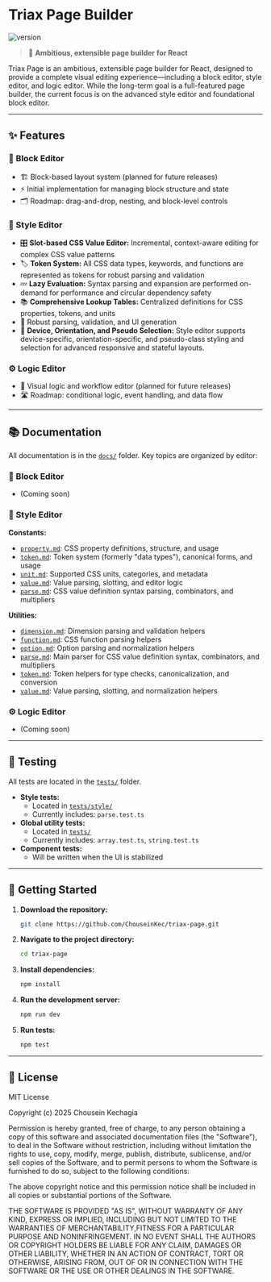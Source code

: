 # Triax Page Builder

![version](https://img.shields.io/badge/version-0.2.0-blue)

> 🚀 **Ambitious, extensible page builder for React**

Triax Page is an ambitious, extensible page builder for React, designed to provide a complete visual editing experience—including a block editor, style editor, and logic editor. While the long-term goal is a full-featured page builder, the current focus is on the advanced style editor and foundational block editor.

---

## ✨ Features

### 🧩 Block Editor

- 🏗️ Block-based layout system (planned for future releases)
- ⚡ Initial implementation for managing block structure and state
- 🗂️ Roadmap: drag-and-drop, nesting, and block-level controls

### 🎨 Style Editor

- 🎛️ **Slot-based CSS Value Editor:** Incremental, context-aware editing for complex CSS value patterns
- 🏷️ **Token System:** All CSS data types, keywords, and functions are represented as tokens for robust parsing and validation
- 💤 **Lazy Evaluation:** Syntax parsing and expansion are performed on-demand for performance and circular dependency safety
- 📚 **Comprehensive Lookup Tables:** Centralized definitions for CSS properties, tokens, and units
- 🧪 Robust parsing, validation, and UI generation
- 📱 **Device, Orientation, and Pseudo Selection:** Style editor supports device-specific, orientation-specific, and pseudo-class styling and selection for advanced responsive and stateful layouts.

### ⚙️ Logic Editor

- 🧠 Visual logic and workflow editor (planned for future releases)
- 🛣️ Roadmap: conditional logic, event handling, and data flow

---

## 📚 Documentation

All documentation is in the [`docs/`](docs/) folder. Key topics are organized by editor:

### 🧩 Block Editor

- (Coming soon)

### 🎨 Style Editor

**Constants:**
- [`property.md`](docs/style/constants/property.md): CSS property definitions, structure, and usage
- [`token.md`](docs/style/constants/token.md): Token system (formerly "data types"), canonical forms, and usage
- [`unit.md`](docs/style/constants/unit.md): Supported CSS units, categories, and metadata
- [`value.md`](docs/style/constants/value.md): Value parsing, slotting, and editor logic
- [`parse.md`](docs/style/constants/parse.md): CSS value definition syntax parsing, combinators, and multipliers

**Utilities:**
- [`dimension.md`](docs/style/utilities/dimension.md): Dimension parsing and validation helpers
- [`function.md`](docs/style/utilities/function.md): CSS function parsing helpers
- [`option.md`](docs/style/utilities/option.md): Option parsing and normalization helpers
- [`parse.md`](docs/style/utilities/parse.md): Main parser for CSS value definition syntax, combinators, and multipliers
- [`token.md`](docs/style/utilities/token.md): Token helpers for type checks, canonicalization, and conversion
- [`value.md`](docs/style/utilities/value.md): Value parsing, slotting, and normalization helpers

### ⚙️ Logic Editor

- (Coming soon)

---

## 🧪 Testing

All tests are located in the [`tests/`](tests/) folder.

- **Style tests:**
  - Located in [`tests/style/`](tests/style/)
  - Currently includes: `parse.test.ts`
- **Global utility tests:**
  - Located in [`tests/`](tests/)
  - Currently includes: `array.test.ts`, `string.test.ts`
- **Component tests:**
  - Will be written when the UI is stabilized

---

## 🚀 Getting Started

1. **Download the repository:**  
   ```sh
   git clone https://github.com/ChouseinKec/triax-page.git
   ```
2. **Navigate to the project directory:**  
   ```sh
   cd triax-page
   ```
3. **Install dependencies:**  
   ```sh
   npm install
   ```
4. **Run the development server:**  
   ```sh
   npm run dev
   ```
5. **Run tests:**  
   ```sh
   npm test
   ```

---

## 📝 License

MIT License

Copyright (c) 2025 Chousein Kechagia

Permission is hereby granted, free of charge, to any person obtaining a copy of this software and associated documentation files (the "Software"), to deal in the Software without restriction, including without limitation the rights to use, copy, modify, merge, publish, distribute, sublicense, and/or sell copies of the Software, and to permit persons to whom the Software is furnished to do so, subject to the following conditions:

The above copyright notice and this permission notice shall be included in all copies or substantial portions of the Software.

THE SOFTWARE IS PROVIDED "AS IS", WITHOUT WARRANTY OF ANY KIND, EXPRESS OR IMPLIED, INCLUDING BUT NOT LIMITED TO THE WARRANTIES OF MERCHANTABILITY,FITNESS FOR A PARTICULAR PURPOSE AND NONINFRINGEMENT. IN NO EVENT SHALL THE AUTHORS OR COPYRIGHT HOLDERS BE LIABLE FOR ANY CLAIM, DAMAGES OR OTHER LIABILITY, WHETHER IN AN ACTION OF CONTRACT, TORT OR OTHERWISE, ARISING FROM, OUT OF OR IN CONNECTION WITH THE SOFTWARE OR THE USE OR OTHER DEALINGS IN THE SOFTWARE.
